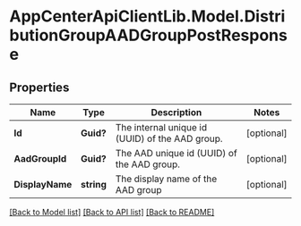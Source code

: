# AppCenterApiClientLib.Model.DistributionGroupAADGroupPostResponse
## Properties

Name | Type | Description | Notes
------------ | ------------- | ------------- | -------------
**Id** | **Guid?** | The internal unique id (UUID) of the AAD group. | [optional] 
**AadGroupId** | **Guid?** | The AAD unique id (UUID) of the AAD group. | [optional] 
**DisplayName** | **string** | The display name of the AAD group | [optional] 

[[Back to Model list]](../README.md#documentation-for-models) [[Back to API list]](../README.md#documentation-for-api-endpoints) [[Back to README]](../README.md)

